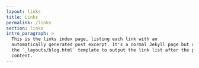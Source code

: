 ```yaml
---
layout: links
title: Links
permalink: /links
section: links
intro_paragraph: >
  This is the links index page, listing each link with an
  automatically generated post excerpt. It's a normal Jekyll page but uses
  the `_layouts/blog.html` template to output the link list after the page
  content.
---
```

